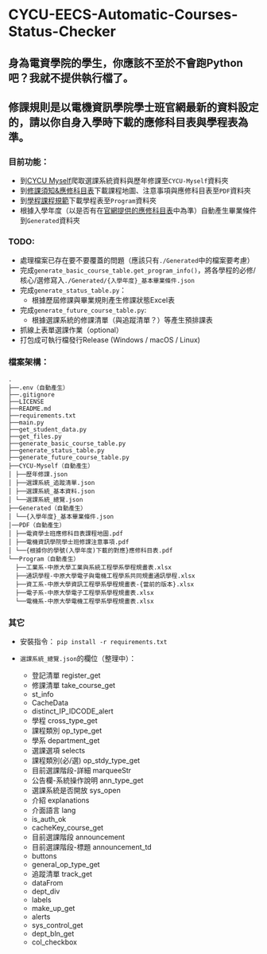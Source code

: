 # CYCU-EECS-Automatic-Courses-Status-Checker

## 身為電資學院的學生，你應該不至於不會跑Python吧？我就不提供執行檔了。
## 修課規則是以電機資訊學院學士班官網最新的資料設定的，請以你自身入學時下載的應修科目表與學程表為準。

### 目前功能：
- 到[CYCU Myself](https://myself.cycu.edu.tw/)爬取選課系統資料與歷年修課至```CYCU-Myself```資料夾
- 到[修課須知&應修科目表](https://bseecs.cycu.edu.tw/%e5%ad%b8%e7%94%9f%e5%ad%b8%e7%bf%92/%e6%87%89%e4%bf%ae%e7%a7%91%e7%9b%ae%e8%a1%a8%e5%8f%8a%e4%bf%ae%e8%aa%b2%e9%a0%88%e7%9f%a5/)下載課程地圖、注意事項與應修科目表至```PDF```資料夾
- 到[學程課程規範](https://bseecs.cycu.edu.tw/%e5%ad%b8%e7%94%9f%e5%ad%b8%e7%bf%92/%e5%ad%b8%e7%a8%8b%e8%aa%b2%e7%a8%8b%e8%a6%8f%e5%8a%83/)下載學程表至```Program```資料夾
- 根據入學年度（以是否有在[官網提供的應修科目表](https://bseecs.cycu.edu.tw/%e5%ad%b8%e7%94%9f%e5%ad%b8%e7%bf%92/%e6%87%89%e4%bf%ae%e7%a7%91%e7%9b%ae%e8%a1%a8%e5%8f%8a%e4%bf%ae%e8%aa%b2%e9%a0%88%e7%9f%a5/)中為準）自動產生畢業條件到```Generated```資料夾

### TODO:
- 處理檔案已存在要不要覆蓋的問題（應該只有```./Generated```中的檔案要考慮）
- 完成```generate_basic_course_table.get_program_info()```，將各學程的必修/核心/選修寫入```./Generated/{入學年度}_基本畢業條件.json```
- 完成```generate_status_table.py```：
    - 根據歷屆修課與畢業規則產生修課狀態Excel表
- 完成```generate_future_course_table.py```:
    - 根據選課系統的修課清單（與追蹤清單？）等產生預排課表
- 抓線上表單選課作業（optional）
- 打包成可執行檔發行Release (Windows / macOS / Linux)

### 檔案架構：
```
.
├──.env（自動產生）
├──.gitignore
├──LICENSE
├──README.md
├──requirements.txt
├──main.py
├──get_student_data.py
├──get_files.py
├──generate_basic_course_table.py
├──generate_status_table.py
├──generate_future_course_table.py
├──CYCU-Myself（自動產生）
│ ├──歷年修課.json
│ ├──選課系統_追蹤清單.json
│ ├──選課系統_基本資料.json
│ └──選課系統_總覽.json
├──Generated（自動產生）
│ └──{入學年度}_基本畢業條件.json
│──PDF（自動產生）
│ ├──電資學士班應修科目表課程地圖.pdf
│ ├──電機資訊學院學士班修課注意事項.pdf
│ └──{根據你的學號(入學年度)下載的對應}應修科目表.pdf
└──Program（自動產生）
  ├──工業系-中原大學工業與系統工程學系學程規畫表.xlsx
  ├──通訊學程-中原大學電子與電機工程學系共同規畫通訊學程.xlsx
  ├──資工系-中原大學資訊工程學系學程規畫表-{當前的版本}.xlsx
  ├──電子系-中原大學電子工程學系學程規畫表.xlsx
  └──電機系-中原大學電機工程學系學程規畫表.xlsx
```

### 其它
- 安裝指令：
```pip install -r requirements.txt```

- ```選課系統_總覽.json```的欄位（整理中）：
    - 登記清單 register_get
    - 修課清單 take_course_get
    - st_info
    - CacheData
    - distinct_IP_IDCODE_alert
    - 學程 cross_type_get
    - 課程類別 op_type_get
    - 學系 department_get
    - 選課選項 selects
    - 課程類別(必/選) op_stdy_type_get
    - 目前選課階段-詳細 marqueeStr
    - 公告欄-系統操作說明 ann_type_get
    - 選課系統是否開放 sys_open
    - 介紹 explanations
    - 介面語言 lang
    - is_auth_ok
    - cacheKey_course_get
    - 目前選課階段 announcement
    - 目前選課階段-標題 announcement_td
    - buttons
    - general_op_type_get
    - 追蹤清單 track_get
    - dataFrom
    - dept_div
    - labels
    - make_up_get
    - alerts
    - sys_control_get
    - dept_bln_get
    - col_checkbox